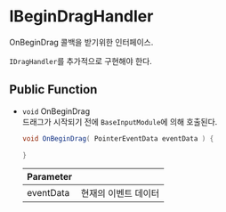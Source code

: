 # IBeginDragHandler
OnBeginDrag 콜백을 받기위한 인터페이스. 

`IDragHandler`를 추가적으로 구현해야 한다.

## Public Function
- `void` OnBeginDrag  
    드래그가 시작되기 전에 `BaseInputModule`에 의해 호출된다. 
    ``` C#
    void OnBeginDrag( PointerEventData eventData ) {
        
    }
    ```
    Parameter   ||
    --          |--
    eventData   | 현재의 이벤트 데이터